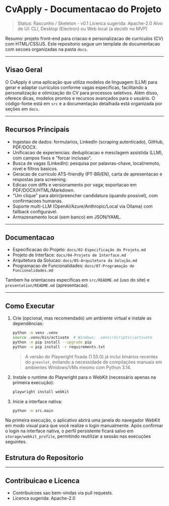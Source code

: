 # CvApply - Documentacao do Projeto

> Status: Rascunho / Skeleton - v0.1
> Licenca sugerida: Apache-2.0
> Alvo de UI: CLI, Desktop (Electron) ou Web local (a decidir no MVP)

Resumo: projeto front-end para criacao e personalizacao de curriculos (CV) com HTML/CSS/JS. Este repositorio segue um template de documentacao com secoes organizadas na pasta `docs`.

---

## Visao Geral

O CvApply é uma aplicação que utiliza modelos de linguagem (LLM) para gerar e adaptar currículos conforme vagas específicas, facilitando a personalização e otimização do CV para processos seletivos. Além disso, oferece dicas, modelos prontos e recursos avançados para o usuário. O código-fonte está em `src` e a documentação detalhada está organizada por seções em `docs`.

---

## Recursos Principais

- Ingestao de dados: formularios, LinkedIn (scraping autenticado), GitHub, PDF/DOCX.
- Unificacao de experiencias: deduplicacao e mesclagem assistida (LLM), com campos fixos e "forcar inclusao".
- Busca de vagas (LinkedIn): pesquisa por palavras-chave, local/remoto, nivel e filtros basicos.
- Geracao de curriculo ATS-friendly (PT-BR/EN), carta de apresentacao e respostas para screening.
- Edicao com diffs e versionamento por vaga; exportacao em PDF/DOCX/HTML/Markdown.
- "Um clique" para abrir/preencher candidatura (quando possivel), com confirmacoes humanas.
- Suporte multi-LLM (OpenAI/Azure/Anthropic/Local via Ollama) com fallback configuravel.
- Armazenamento local (sem banco) em JSON/YAML.

---

## Documentacao

- Especificacao do Projeto: `docs/02-Especificação do Projeto.md`
- Projeto de Interface: `docs/04-Projeto de Interface.md`
- Arquitetura da Solucao: `docs/05-Arquitetura da Solução.md`
- Programacao de Funcionalidades: `docs/07-Programação de Funcionalidades.md`

Tambem ha orientacoes especificas em `src/README.md` (uso do site) e `presentation/README.md` (apresentacao).

---

## Como Executar

1. Crie (opcional, mas recomendado) um ambiente virtual e instale as dependências:
   ```bash
   python -m venv .venv
   source .venv/bin/activate  # Windows: .venv\\Scripts\\activate
   python -m pip install --upgrade pip
   python -m pip install -r requirements.txt
   ```
   > A versão do Playwright fixada (1.55.0) já inclui binários recentes do `greenlet`, evitando a necessidade de compilações
   > manuais em ambientes Windows/VMs mesmo com Python 3.14.
2. Instale o runtime do Playwright para o WebKit (necessário apenas na primeira execução):
   ```bash
   playwright install webkit
   ```
3. Inicie a interface nativa:
   ```bash
   python -m src.main
   ```

Na primeira execução, o aplicativo abrirá uma janela do navegador WebKit em modo visual para que você realize o login manualmente. Após confirmar o login na interface nativa, o perfil persistente ficará salvo em `storage/webkit_profile`, permitindo reutilizar a sessão nas execuções seguintes.

## Estrutura do Repositorio


---

## Contribuicao e Licenca

- Contribuicoes sao bem-vindas via pull requests.
- Licenca sugerida: Apache-2.0 
